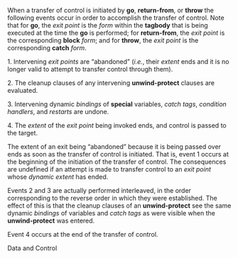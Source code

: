  

When a transfer of control is initiated by **go**, **return-from**, or **throw** the following events occur in order to accomplish the transfer of control. Note that for **go**, the *exit point* is the *form* within the **tagbody** that is being executed at the time the **go** is performed; for **return-from**, the *exit point* is the corresponding **block** *form*; and for **throw**, the *exit point* is the corresponding **catch** *form*. 

1\. Intervening *exit points* are “abandoned” (*i.e.*, their *extent* ends and it is no longer valid to attempt to transfer control through them). 

2\. The cleanup clauses of any intervening **unwind-protect** clauses are evaluated. 

3\. Intervening dynamic *bindings* of **special** variables, *catch tags*, *condition handlers*, and *restarts* are undone. 

4\. The *extent* of the *exit point* being invoked ends, and control is passed to the target. 

The extent of an exit being “abandoned” because it is being passed over ends as soon as the transfer of control is initiated. That is, event 1 occurs at the beginning of the initiation of the transfer of control. The consequences are undefined if an attempt is made to transfer control to an *exit point* whose *dynamic extent* has ended. 

Events 2 and 3 are actually performed interleaved, in the order corresponding to the reverse order in which they were established. The effect of this is that the cleanup clauses of an **unwind-protect** see the same dynamic *bindings* of variables and *catch tags* as were visible when the **unwind-protect** was entered. 

Event 4 occurs at the end of the transfer of control. 

Data and Control 






